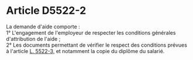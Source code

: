 # Article D5522-2

  
La demande d'aide comporte :   
1° L'engagement de l'employeur de respecter les conditions générales d'attribution de l'aide ;   
2° Les documents permettant de vérifier le respect des conditions prévues à l'article [L. 5522-3,][1] et notamment la copie du diplôme du salarié.

 [1]: /affichCodeArticle.do?cidTexte=LEGITEXT000006072050&idArticle=LEGIARTI000006903937&dateTexte=&categorieLien=cid